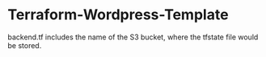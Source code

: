 # Terraform-Wordpress-Template

backend.tf includes the name of the S3 bucket, where the tfstate file would be stored.
